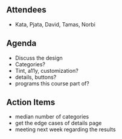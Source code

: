 ## Attendees

- Kata, Pjata, David, Tamas, Norbi

## Agenda

- Discuss the design
- Categories?
- Tint, a11y, customization?
- details, buttons?
- programs this course part of?

## Action Items

- median number of categories 
- get the edge cases of details page
- meeting next week regarding the results